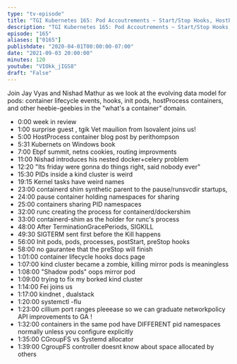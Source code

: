 ```yaml
---
type: "tv-episode"
title: "TGI Kubernetes 165: Pod Accoutrements ~ Start/Stop Hooks, HostProcesses, and CGroups"
description: "TGI Kubernetes 165: Pod Accoutrements ~ Start/Stop Hooks, HostProcesses, and CGroups"
episode: "165"
aliases: ["0165"]
publishdate: "2020-04-01T00:00:00-07:00"
date: "2021-09-03 20:00:00"
minutes: 120
youtube: "VIOkk_jIGS8"
draft: "False"
---
```


Join Jay Vyas and Nishad Mathur as we look at
the evolving data model for pods: container lifecycle events, hooks, init pods, hostProcess containers, and other heebie-geebies in the "what's a container" domain.

- 0:00 week in review
- 1:00 surprise guest , tgik Vet mauilion from Isovalent joins us!
- 5:00 HostProcess container blog post by perithompson
- 5:31 Kubernets on Windows book
- 7:00 Ebpf summit, netns cookies, routing improvments
- 11:00 Nishad introduces his nested docker+celery problem
- 12:20 "Its friday were gonna do things right, said nobody ever"
- 15:30 PIDs inside a kind cluster is weird
- 19:15 Kernel tasks have weird names
- 23:00 containerd shim synthetic parent to the pause/runsvcdir startups,
- 24:00 pause container holding namespaces for sharing
- 25:00 containers sharing PID namespaces
- 32:00 runc creating the process for containerd/dockershim
- 33:00 containerd-shim as the holder for runc's process
- 48:00 After TerminationGracePeriods, SIGKILL 
- 49:30 SIGTERM sent first before the Kill happens
- 56:00 Init pods, pods, processes, postStart, preStop hooks
- 58:00 no gaurantee that the preStop will finish
- 1:01:00 container lifecycle hooks docs page 
- 1:07:00 kind cluster became a zombie, killing mirror pods is meaningless
- 1:08:00 "Shadow pods" oops mirror pod
- 1:09:00 trying to fix my borked kind cluster
- 1:14:00 Fei joins us 
- 1:17:00 kindnet , dualstack
- 1:20:00 systemctl -flu 
- 1:23:00 cillium port ranges pleeease so we can graduate networkpolicy API improvements to GA !
- 1:32:00 containers in the same pod have DIFFERENT pid namespaces normally unless you configure explicitly
- 1:35:00 CGroupFS vs Systemd allocator 
- 1:39:00 CgroupFS controller doesnt know about space allocated by others